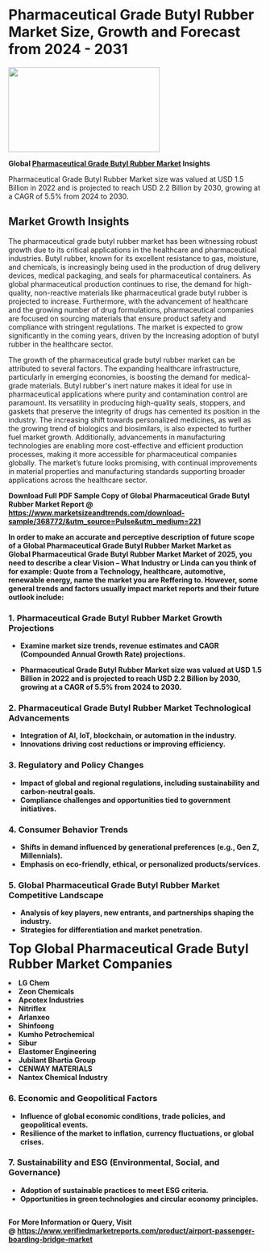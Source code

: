 <H1>Pharmaceutical Grade Butyl Rubber Market Size, Growth and Forecast from 2024 - 2031</H1><img class="aligncenter size-medium wp-image-584254" src="https://thirdeyenews.in/wp-content/uploads/2024/09/Global-Market-Research-300x168.jpeg" alt="" width="300" height="168" /><p><strong>Global&nbsp;<a href="https://www.marketsizeandtrends.com/download-sample/368772/&amp;utm_source=Pulse&amp;utm_medium=221">Pharmaceutical Grade Butyl Rubber Market</a> Insights</strong></p><p>Pharmaceutical Grade Butyl Rubber Market size was valued at USD 1.5 Billion in 2022 and is projected to reach USD 2.2 Billion by 2030, growing at a CAGR of 5.5% from 2024 to 2030.</p><p><h2>Market Growth Insights</h2> <p>The pharmaceutical grade butyl rubber market has been witnessing robust growth due to its critical applications in the healthcare and pharmaceutical industries. Butyl rubber, known for its excellent resistance to gas, moisture, and chemicals, is increasingly being used in the production of drug delivery devices, medical packaging, and seals for pharmaceutical containers. As global pharmaceutical production continues to rise, the demand for high-quality, non-reactive materials like pharmaceutical grade butyl rubber is projected to increase. Furthermore, with the advancement of healthcare and the growing number of drug formulations, pharmaceutical companies are focused on sourcing materials that ensure product safety and compliance with stringent regulations. The market is expected to grow significantly in the coming years, driven by the increasing adoption of butyl rubber in the healthcare sector.</p> <p><strong></strong></p> <p>The growth of the pharmaceutical grade butyl rubber market can be attributed to several factors. The expanding healthcare infrastructure, particularly in emerging economies, is boosting the demand for medical-grade materials. Butyl rubber's inert nature makes it ideal for use in pharmaceutical applications where purity and contamination control are paramount. Its versatility in producing high-quality seals, stoppers, and gaskets that preserve the integrity of drugs has cemented its position in the industry. The increasing shift towards personalized medicines, as well as the growing trend of biologics and biosimilars, is also expected to further fuel market growth. Additionally, advancements in manufacturing technologies are enabling more cost-effective and efficient production processes, making it more accessible for pharmaceutical companies globally. The market’s future looks promising, with continual improvements in material properties and manufacturing standards supporting broader applications across the healthcare sector.</p> <p><strong></p><p><span class=""><strong>Download Full PDF Sample Copy of Global Pharmaceutical Grade Butyl Rubber Market Report</strong> @ <a href="https://www.marketsizeandtrends.com/download-sample/368772/&amp;utm_source=Pulse&amp;utm_medium=221" target="_blank">https://www.marketsizeandtrends.com/download-sample/368772/&amp;utm_source=Pulse&amp;utm_medium=221</a></span></p><p>In order to make an accurate and perceptive description of future scope of a Global&nbsp;Pharmaceutical Grade Butyl Rubber Market Market as Global&nbsp;Pharmaceutical Grade Butyl Rubber Market Market of 2025, you need to describe a clear Vision &ndash; What Industry or Linda can you think of for example: Quote from a Technology, healthcare, automotive, renewable energy, name the market you are Reffering to. However, some general trends and factors usually impact market reports and their future outlook include:</p><h3>1.&nbsp;<strong>Pharmaceutical Grade Butyl Rubber Market Growth Projections</strong></h3><ul><li>Examine market size trends, revenue estimates and CAGR (Compounded Annual Growth Rate) projections.</li><li><p>Pharmaceutical Grade Butyl Rubber Market size was valued at USD 1.5 Billion in 2022 and is projected to reach USD 2.2 Billion by 2030, growing at a CAGR of 5.5% from 2024 to 2030.</p></li></ul><h3>2.&nbsp;<strong>Pharmaceutical Grade Butyl Rubber Market Technological Advancements</strong></h3><ul><li>Integration of AI, IoT, blockchain, or automation in the industry.</li><li>Innovations driving cost reductions or improving efficiency.</li></ul><h3>3.&nbsp;<strong>Regulatory and Policy Changes</strong></h3><ul><li>Impact of global and regional regulations, including sustainability and carbon-neutral goals.</li><li>Compliance challenges and opportunities tied to government initiatives.</li></ul><h3>4.&nbsp;<strong>Consumer Behavior Trends</strong></h3><ul><li>Shifts in demand influenced by generational preferences (e.g., Gen Z, Millennials).</li><li>Emphasis on eco-friendly, ethical, or personalized products/services.</li></ul><h3>5.&nbsp;<strong>Global Pharmaceutical Grade Butyl Rubber Market Competitive Landscape</strong></h3><ul><li>Analysis of key players, new entrants, and partnerships shaping the industry.</li><li>Strategies for differentiation and market penetration.</li></ul><p data-pm-slice="1 1 []"><span style="color: inherit; font-family: inherit; font-size: 25px;">Top Global Pharmaceutical Grade Butyl Rubber Market Companies</span></p><div class="" data-test-id=""><p><li>LG Chem</li><li> Zeon Chemicals</li><li> Apcotex Industries</li><li> Nitriflex</li><li> Arlanxeo</li><li> Shinfoong</li><li> Kumho Petrochemical</li><li> Sibur</li><li> Elastomer Engineering</li><li> Jubilant Bhartia Group</li><li> CENWAY MATERIALS</li><li> Nantex Chemical Industry</li></p></div><h3>6.&nbsp;<strong>Economic and Geopolitical Factors</strong></h3><ul><li>Influence of global economic conditions, trade policies, and geopolitical events.</li><li>Resilience of the market to inflation, currency fluctuations, or global crises.</li></ul><h3>7.&nbsp;<strong>Sustainability and ESG (Environmental, Social, and Governance)</strong></h3><ul><li>Adoption of sustainable practices to meet ESG criteria.</li><li>Opportunities in green technologies and circular economy principles.</li></ul><h2><strong style="font-size: 14px;">For More Information or Query, Visit @&nbsp;</strong><a style="background-color: #ffffff; font-size: 14px;" href="https://www.marketsizeandtrends.com/report/pharmaceutical-grade-butyl-rubber-market/" target="_blank">https://www.verifiedmarketreports.com/product/airport-passenger-boarding-bridge-market</a></h2>
